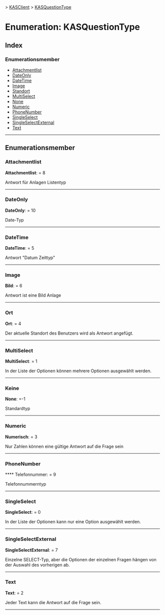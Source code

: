 [](../README.md) > [KASClient](../modules/kasclient.md) > [KASQuestionType](../enums/kasclient.kasquestiontype.md)

# <a name="enumeration-kasquestiontype"></a>Enumeration: KASQuestionType

## <a name="index"></a>Index 

### <a name="enumeration-members"></a>Enumerationsmember

* [Attachmentlist](kasclient.kasquestiontype.md#attachmentlist)
* [DateOnly](kasclient.kasquestiontype.md#dateonly)
* [DateTime](kasclient.kasquestiontype.md#datetime)
* [Image](kasclient.kasquestiontype.md#image)
* [Standort](kasclient.kasquestiontype.md#location)
* [MultiSelect](kasclient.kasquestiontype.md#multiselect)
* [None](kasclient.kasquestiontype.md#none)
* [Numeric](kasclient.kasquestiontype.md#numeric)
* [PhoneNumber](kasclient.kasquestiontype.md#phonenumber)
* [SingleSelect](kasclient.kasquestiontype.md#singleselect)
* [SingleSelectExternal](kasclient.kasquestiontype.md#singleselectexternal)
* [Text](kasclient.kasquestiontype.md#text)

---

## <a name="enumeration-members"></a>Enumerationsmember

<a id="attachmentlist"></a>

###  <a name="attachmentlist"></a>Attachmentlist

**Attachmentlist**: = 8

Antwort für Anlagen Listentyp

___

<a id="dateonly"></a>

###  <a name="dateonly"></a>DateOnly

**DateOnly**: = 10

Date-Typ

___

<a id="datetime"></a>

###  <a name="datetime"></a>DateTime

**DateTime**: = 5

Antwort "Datum Zeittyp"

___

<a id="image"></a>

###  <a name="image"></a>Image

**Bild**: = 6

Antwort ist eine Bild Anlage

___

<a id="location"></a>

###  <a name="location"></a>Ort

**Ort**: = 4

Der aktuelle Standort des Benutzers wird als Antwort angefügt.

___

<a id="multiselect"></a>

###  <a name="multiselect"></a>MultiSelect

**MultiSelect**: = 1

In der Liste der Optionen können mehrere Optionen ausgewählt werden.

___

<a id="none"></a>

###  <a name="none"></a>Keine

**None**: =-1

Standardtyp

___

<a id="numeric"></a>

###  <a name="numeric"></a>Numeric

**Numerisch**: = 3

Nur Zahlen können eine gültige Antwort auf die Frage sein

___

<a id="phonenumber"></a>

###  <a name="phonenumber"></a>PhoneNumber

**** Telefonnummer: = 9

Telefonnummerntyp

___

<a id="singleselect"></a>

###  <a name="singleselect"></a>SingleSelect

**SingleSelect**: = 0

In der Liste der Optionen kann nur eine Option ausgewählt werden.

___

<a id="singleselectexternal"></a>

###  <a name="singleselectexternal"></a>SingleSelectExternal

**SingleSelectExternal**: = 7

Einzelne SELECT-Typ, aber die Optionen der einzelnen Fragen hängen von der Auswahl des vorherigen ab.

___

<a id="text"></a>

###  <a name="text"></a>Text

**Text**: = 2

Jeder Text kann die Antwort auf die Frage sein.

___

